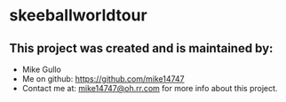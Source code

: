# skeeballworldtour

## This project was created and is maintained by:

* Mike Gullo
* Me on github: https://github.com/mike14747
* Contact me at: mike14747@oh.rr.com for more info about this project.